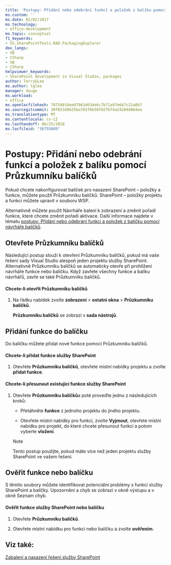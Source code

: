 ```yaml
---
title: 'Postupy: Přidání nebo odebrání funkcí a položek z balíku pomocí Průzkumníku balíčků | Microsoft Docs'
ms.custom: ''
ms.date: 02/02/2017
ms.technology:
- office-development
ms.topic: conceptual
f1_keywords:
- VS.SharePointTools.RAD.PackagingExplorer
dev_langs:
- VB
- CSharp
- VB
- CSharp
helpviewer_keywords:
- SharePoint development in Visual Studio, packages
author: TerryGLee
ms.author: tglee
manager: douge
ms.workload:
- office
ms.openlocfilehash: 7875401dee07961d63de6c7b71a97e647c21a0b7
ms.sourcegitcommit: 30f653d9625ba763f6b58f02fb74a24204d064ea
ms.translationtype: MT
ms.contentlocale: cs-CZ
ms.lasthandoff: 06/25/2018
ms.locfileid: "36755609"
---
```

# <a name="how-to-add-and-remove-features-and-items-to-a-package-by-using-the-packaging-explorer"></a>Postupy: Přidání nebo odebrání funkcí a položek z balíku pomocí Průzkumníku balíčků
  Pokud chcete nakonfigurovat balíček pro nasazení SharePoint – položky a funkce, můžete použít Průzkumníku balíčků. SharePoint – položky projektu a funkcí můžete upravit v souboru WSP.  
  
 Alternativně můžete použít Návrháře balení k zobrazení a změnit pořadí funkce, které chcete změnit pořadí aktivace. Další informace najdete v tématu [postupy: Přidání nebo odebrání funkcí a položek z balíčku pomocí návrháře balíčků](../sharepoint/how-to-add-and-remove-features-and-items-to-a-package-by-using-the-package-designer.md).  
  
## <a name="open-the-packaging-explorer"></a>Otevřete Průzkumníku balíčků  
 Následující postup slouží k otevření Průzkumníku balíčků, pokud má vaše řešení sady Visual Studio alespoň jeden projektu služby SharePoint. Alternativně Průzkumníku balíčků se automaticky otevře při prohlížení návrháře funkce nebo balíčku. Když zavřete všechny funkce a balíku návrhářů, zavře se také Průzkumníku balíčků.  
  
#### <a name="to-open-the-packaging-explorer"></a>Chcete-li otevřít Průzkumníku balíčků  
  
1.  Na řádku nabídek zvolte **zobrazení** > **ostatní okna** > **Průzkumníku balíčků**.  
  
     **Průzkumníku balíčků** se zobrazí v **sada nástrojů**.  
  
## <a name="adding-a-feature-to-a-package"></a>Přidání funkce do balíčku  
 Do balíčku můžete přidat nové funkce pomocí Průzkumníku balíčků.  
  
#### <a name="to-add-a-sharepoint-feature"></a>Chcete-li přidat funkce služby SharePoint
  
1.  Otevřete **Průzkumníku balíčků**, otevřete místní nabídky projektu a zvolte **přidat funkce**.  
  
#### <a name="to-move-an-existing-sharepoint-feature"></a>Chcete-li přesunout existující funkce služby SharePoint  
  
1.  Otevřete **Průzkumníku balíčků**a poté proveďte jednu z následujících kroků:  
  
    -   Přetáhněte **funkce** z jednoho projektu do jiného projektu.  
  
    -   Otevřete místní nabídky pro funkci, zvolte **Vyjmout**, otevřete místní nabídku pro projekt, do které chcete přesunout funkci a potom vyberte **vložení**.  
  
    > [!NOTE]  
    >  Tento postup použijte, pokud máte více než jeden projektu služby SharePoint ve vašem řešení.  
  
## <a name="validate-a-feature-or-package"></a>Ověřit funkce nebo balíčku  
 S těmito soubory můžete identifikovat potenciální problémy s funkcí služby SharePoint a balíčky. Upozornění a chyb se zobrazí v okně výstupu a v okně Seznam chyb.  
  
#### <a name="to-validate-a-sharepoint-feature-or-package"></a>Ověřit funkce služby SharePoint nebo balíčku
  
1.  Otevřete **Průzkumníku balíčků**.  
  
2.  Otevřete místní nabídku pro funkci nebo balíčku a zvolte **ověřením**.  
  
## <a name="see-also"></a>Viz také:
 [Zabalení a nasazení řešení služby SharePoint](../sharepoint/packaging-and-deploying-sharepoint-solutions.md)  
  
